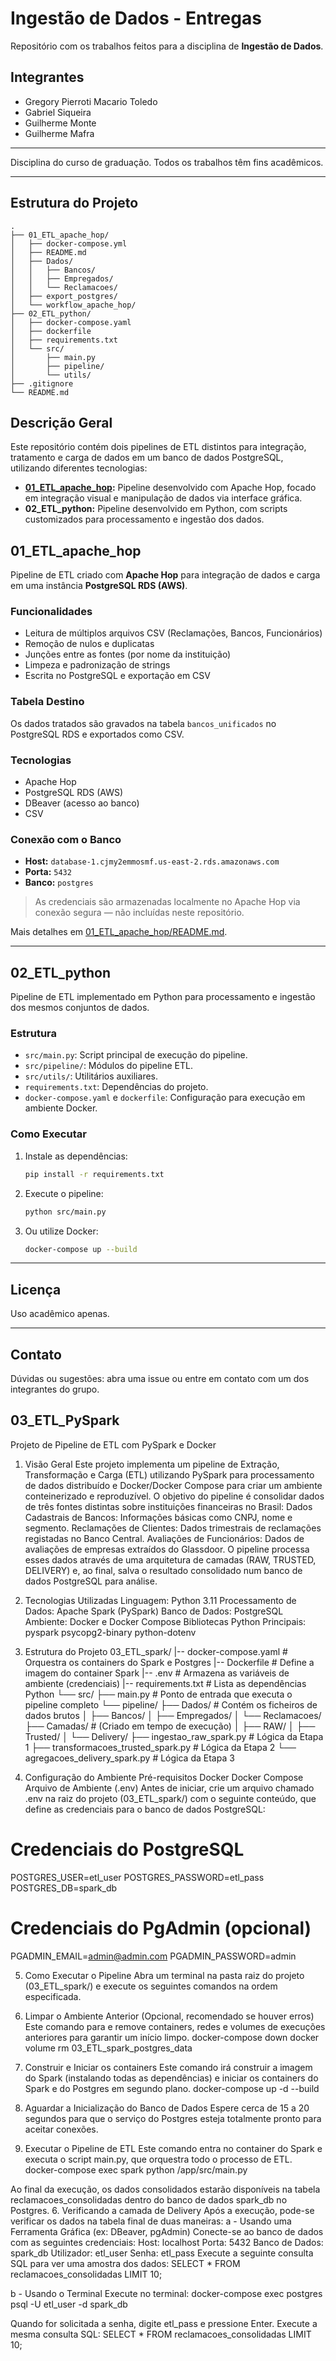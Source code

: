 # Ingestão de Dados - Entregas

Repositório com os trabalhos feitos para a disciplina de **Ingestão de Dados**.

## Integrantes

- Gregory Pierroti Macario Toledo  
- Gabriel Siqueira  
- Guilherme Monte  
- Guilherme Mafra  

---

Disciplina do curso de graduação. Todos os trabalhos têm fins acadêmicos.

---

## Estrutura do Projeto

```
.
├── 01_ETL_apache_hop/
│   ├── docker-compose.yml
│   ├── README.md
│   ├── Dados/
│   │   ├── Bancos/
│   │   ├── Empregados/
│   │   └── Reclamacoes/
│   ├── export_postgres/
│   └── workflow_apache_hop/
├── 02_ETL_python/
│   ├── docker-compose.yaml
│   ├── dockerfile
│   ├── requirements.txt
│   └── src/
│       ├── main.py
│       ├── pipeline/
│       └── utils/
├── .gitignore
└── README.md
```

## Descrição Geral

Este repositório contém dois pipelines de ETL distintos para integração, tratamento e carga de dados em um banco de dados PostgreSQL, utilizando diferentes tecnologias:

- **[01_ETL_apache_hop](01_ETL_apache_hop/README.md):** Pipeline desenvolvido com Apache Hop, focado em integração visual e manipulação de dados via interface gráfica.
- **02_ETL_python:** Pipeline desenvolvido em Python, com scripts customizados para processamento e ingestão dos dados.

## 01_ETL_apache_hop

Pipeline de ETL criado com **Apache Hop** para integração de dados e carga em uma instância **PostgreSQL RDS (AWS)**.

### Funcionalidades

- Leitura de múltiplos arquivos CSV (Reclamações, Bancos, Funcionários)
- Remoção de nulos e duplicatas
- Junções entre as fontes (por nome da instituição)
- Limpeza e padronização de strings
- Escrita no PostgreSQL e exportação em CSV

### Tabela Destino

Os dados tratados são gravados na tabela `bancos_unificados` no PostgreSQL RDS e exportados como CSV.

### Tecnologias

- Apache Hop
- PostgreSQL RDS (AWS)
- DBeaver (acesso ao banco)
- CSV

### Conexão com o Banco

- **Host:** `database-1.cjmy2emmosmf.us-east-2.rds.amazonaws.com`
- **Porta:** `5432`
- **Banco:** `postgres`

> As credenciais são armazenadas localmente no Apache Hop via conexão segura — não incluídas neste repositório.

Mais detalhes em [01_ETL_apache_hop/README.md](01_ETL_apache_hop/README.md).

---

## 02_ETL_python

Pipeline de ETL implementado em Python para processamento e ingestão dos mesmos conjuntos de dados.

### Estrutura

- `src/main.py`: Script principal de execução do pipeline.
- `src/pipeline/`: Módulos do pipeline ETL.
- `src/utils/`: Utilitários auxiliares.
- `requirements.txt`: Dependências do projeto.
- `docker-compose.yaml` e `dockerfile`: Configuração para execução em ambiente Docker.

### Como Executar

1. Instale as dependências:
    ```sh
    pip install -r requirements.txt
    ```
2. Execute o pipeline:
    ```sh
    python src/main.py
    ```
3. Ou utilize Docker:
    ```sh
    docker-compose up --build
    ```

---

## Licença

Uso acadêmico apenas.

---

## Contato

Dúvidas ou sugestões: abra uma issue ou entre em contato com um dos integrantes do grupo.


## 03_ETL_PySpark

Projeto de Pipeline de ETL com PySpark e Docker
1. Visão Geral
Este projeto implementa um pipeline de Extração, Transformação e Carga (ETL) utilizando PySpark para processamento de dados distribuído e Docker/Docker Compose para criar um ambiente conteinerizado e reproduzível.
O objetivo do pipeline é consolidar dados de três fontes distintas sobre instituições financeiras no Brasil:
Dados Cadastrais de Bancos: Informações básicas como CNPJ, nome e segmento.
Reclamações de Clientes: Dados trimestrais de reclamações registadas no Banco Central.
Avaliações de Funcionários: Dados de avaliações de empresas extraídos do Glassdoor.
O pipeline processa esses dados através de uma arquitetura de camadas (RAW, TRUSTED, DELIVERY) e, ao final, salva o resultado consolidado num banco de dados PostgreSQL para análise.
2. Tecnologias Utilizadas
Linguagem: Python 3.11
Processamento de Dados: Apache Spark (PySpark)
Banco de Dados: PostgreSQL
Ambiente: Docker e Docker Compose
Bibliotecas Python Principais:
pyspark
psycopg2-binary
python-dotenv
3. Estrutura do Projeto
03_ETL_spark/
|-- docker-compose.yaml      # Orquestra os containers do Spark e Postgres
|-- Dockerfile               # Define a imagem do container Spark
|-- .env                     # Armazena as variáveis de ambiente (credenciais)
|-- requirements.txt         # Lista as dependências Python
└── src/
    ├── main.py              # Ponto de entrada que executa o pipeline completo
    └── pipeline/
        ├── Dados/             # Contém os ficheiros de dados brutos
        │   ├── Bancos/
        │   ├── Empregados/
        │   └── Reclamacoes/
        ├── Camadas/           # (Criado em tempo de execução)
        │   ├── RAW/
        │   ├── Trusted/
        │   └── Delivery/
        ├── ingestao_raw_spark.py          # Lógica da Etapa 1
        ├── transformacoes_trusted_spark.py # Lógica da Etapa 2
        └── agregacoes_delivery_spark.py   # Lógica da Etapa 3


4. Configuração do Ambiente
Pré-requisitos
Docker
Docker Compose
Arquivo de Ambiente (.env)
Antes de iniciar, crie um arquivo chamado .env na raiz do projeto (03_ETL_spark/) com o seguinte conteúdo, que define as credenciais para o banco de dados PostgreSQL:
# Credenciais do PostgreSQL
POSTGRES_USER=etl_user
POSTGRES_PASSWORD=etl_pass
POSTGRES_DB=spark_db

# Credenciais do PgAdmin (opcional)
PGADMIN_EMAIL=admin@admin.com
PGADMIN_PASSWORD=admin


5. Como Executar o Pipeline
Abra um terminal na pasta raiz do projeto (03_ETL_spark/) e execute os seguintes comandos na ordem especificada.
1. Limpar o Ambiente Anterior (Opcional, recomendado se houver erros)
Este comando para e remove containers, redes e volumes de execuções anteriores para garantir um início limpo.
docker-compose down
docker volume rm 03_ETL_spark_postgres_data


2. Construir e Iniciar os containers
Este comando irá construir a imagem do Spark (instalando todas as dependências) e iniciar os containers do Spark e do Postgres em segundo plano.
docker-compose up -d --build


3. Aguardar a Inicialização do Banco de Dados
Espere cerca de 15 a 20 segundos para que o serviço do Postgres esteja totalmente pronto para aceitar conexões.

4. Executar o Pipeline de ETL
Este comando entra no container do Spark e executa o script main.py, que orquestra todo o processo de ETL.
docker-compose exec spark python /app/src/main.py


Ao final da execução, os dados consolidados estarão disponíveis na tabela reclamacoes_consolidadas dentro do banco de dados spark_db no Postgres.
6. Verificando a camada de Delivery
Após a execução, pode-se verificar os dados na tabela final de duas maneiras:
a - Usando uma Ferramenta Gráfica (ex: DBeaver, pgAdmin)
Conecte-se ao banco de dados com as seguintes credenciais:
Host: localhost
Porta: 5432
Banco de Dados: spark_db
Utilizador: etl_user
Senha: etl_pass
Execute a seguinte consulta SQL para ver uma amostra dos dados:
SELECT * FROM reclamacoes_consolidadas LIMIT 10;


b - Usando o Terminal
Execute no terminal:
docker-compose exec postgres psql -U etl_user -d spark_db


Quando for solicitada a senha, digite etl_pass e pressione Enter.
Execute a mesma consulta SQL:
SELECT * FROM reclamacoes_consolidadas LIMIT 10;


